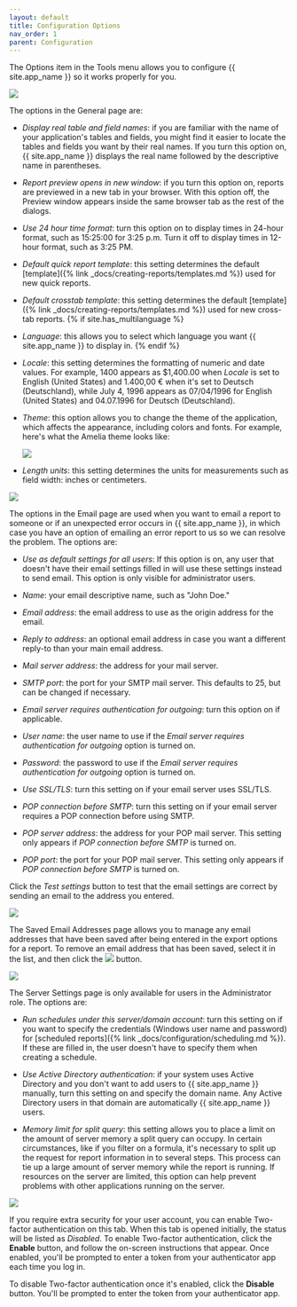 ```yaml
---
layout: default
title: Configuration Options
nav_order: 1
parent: Configuration
---
```

The Options item in the Tools menu allows you to configure {{ site.app_name }} so it works properly for you.

![](/assets/images/optionsgeneral.png)

The options in the General page are:

* *Display real table and field names*: if you are familiar with the name of your application's tables and fields, you might find it easier to locate the tables and fields you want by their real names. If you turn this option on, {{ site.app_name }} displays the real name followed by the descriptive name in parentheses.

* *Report preview opens in new window*: if you turn this option on, reports are previewed in a new tab in your browser. With this option off, the Preview window appears inside the same browser tab as the rest of the dialogs.

* *Use 24 hour time format*: turn this option on to display times in 24-hour format, such as 15:25:00 for 3:25 p.m. Turn it off to display times in 12-hour format, such as 3:25 PM.

* *Default quick report template*: this setting determines the default [template]({% link _docs/creating-reports/templates.md %}) used for new quick reports.

* *Default crosstab template*: this setting determines the default [template]({% link _docs/creating-reports/templates.md %}) used for new cross-tab reports.
{% if site.has_multilanguage %}

* *Language*: this allows you to select which language you want {{ site.app_name }} to display in.
{% endif %}

* *Locale*: this setting determines the formatting of numeric and date values. For example, 1400 appears as $1,400.00 when *Locale* is set to English (United States) and 1.400,00 € when it's set to Deutsch (Deutschland), while July 4, 1996 appears as 07/04/1996 for English (United States) and 04.07.1996 for Deutsch (Deutschland).

* *Theme*: this option allows you to change the theme of the application, which affects the appearance, including colors and fonts. For example, here's what the Amelia theme looks like:

    ![](/assets/images/optionsamelia.png)

* *Length units*: this setting determines the units for measurements such as field width: inches or centimeters.

![](/assets/images/optionsemail.png)

The options in the Email page are used when you want to email a report to someone or if an unexpected error occurs in {{ site.app_name }}, in which case you have an option of emailing an error report to us so we can resolve the problem. The options are:

* *Use as default settings for all users*: If this option is on, any user that doesn't have their email settings filled in will use these settings instead to send email. This option is only visible for administrator users.

* *Name*: your email descriptive name, such as "John Doe."

* *Email address*: the email address to use as the origin address for the email.

* *Reply to address*: an optional email address in case you want a different reply-to than your main email address.

* *Mail server address*: the address for your mail server.

* *SMTP port*: the port for your SMTP mail server. This defaults to 25, but can be changed if necessary.

* *Email server requires authentication for outgoing*: turn this option on if applicable.

* *User name*: the user name to use if the *Email server requires authentication for outgoing* option is turned on.

* *Password*: the password to use if the *Email server requires authentication for outgoing* option is turned on.

* *Use SSL/TLS*: turn this setting on if your email server uses SSL/TLS.

* *POP connection before SMTP*: turn this setting on if your email server requires a POP connection before using SMTP.

* *POP server address*: the address for your POP mail server. This setting only appears if *POP connection before SMTP* is turned on.

* *POP port*: the port for your POP mail server. This setting only appears if *POP connection before SMTP* is turned on.

Click the *Test settings* button to test that the email settings are correct by sending an email to the address you entered.

![](/assets/images/optionssavedemail.png)

The Saved Email Addresses page allows you to manage any email addresses that have been saved after being entered in the export options for a report. To remove an email address that has been saved, select it in the list, and then click the ![](/assets/images/deleteicon.png) button.

![](/assets/images/optionsserverl.png)

The Server Settings page is only available for users in the Administrator role. The options are:

* *Run schedules under this server/domain account*: turn this setting on if you want to specify the credentials (Windows user name and password) for [scheduled reports]({% link _docs/configuration/scheduling.md %}). If these are filled in, the user doesn't have to specify them when creating a schedule.

* *Use Active Directory authentication*: if your system uses Active Directory and you don't want to add users to {{ site.app_name }} manually, turn this setting on and specify the domain name. Any Active Directory users in that domain are automatically {{ site.app_name }} users.

* *Memory limit for split query*: this setting allows you to place a limit on the amount of server memory a split query can occupy. In certain circumstances, like if you filter on a formula, it's necessary to split up the request for report information in to several steps. This process can tie up a large amount of server memory while the report is running. If resources on the server are limited, this option can help prevent problems with other applications running on the server.

![](/assets/images/optionstwofactor.png)

If you require extra security for your user account, you can enable Two-factor authentication on this tab. When this tab is opened initially, the status will be listed as *Disabled*. To enable Two-factor authentication, click the **Enable** button, and follow the on-screen instructions that appear. Once enabled, you'll be prompted to enter a token from your authenticator app each time you log in.

To disable Two-factor authentication once it's enabled, click the **Disable** button. You'll be prompted to enter the token from your authenticator app.

